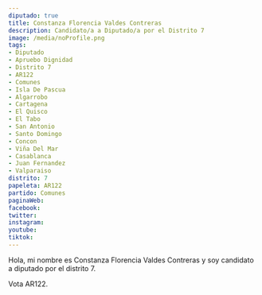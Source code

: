 ```yaml
---
diputado: true
title: Constanza Florencia Valdes Contreras
description: Candidato/a a Diputado/a por el Distrito 7
image: /media/noProfile.png
tags:
- Diputado
- Apruebo Dignidad
- Distrito 7
- AR122
- Comunes
- Isla De Pascua
- Algarrobo
- Cartagena
- El Quisco
- El Tabo
- San Antonio
- Santo Domingo
- Concon
- Viña Del Mar
- Casablanca
- Juan Fernandez
- Valparaiso
distrito: 7
papeleta: AR122
partido: Comunes
paginaWeb:
facebook:
twitter:
instagram:
youtube:
tiktok:
---
```

Hola, mi nombre es Constanza Florencia Valdes Contreras y soy candidato a diputado por el distrito 7.

Vota AR122.